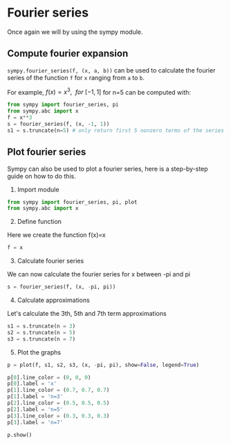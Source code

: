 <script type="text/x-mathjax-config">
  MathJax.Hub.Config({
    tex2jax: {
      inlineMath: [ ['$','$'], ["\\(","\\)"] ],
      processEscapes: true
    }
  });
</script>

<script type="text/javascript" async
  src="https://cdnjs.cloudflare.com/ajax/libs/mathjax/2.7.5/MathJax.js?config=TeX-MML-AM_CHTML">
</script>

# Fourier series

Once again we will by using the sympy module.

## Compute fourier expansion

`sympy.fourier_series(f, (x, a, b))` can be used to calculate the fourier series of the function `f` for `x` ranging from `a` to `b`.

For example, $f\left(x\right)=x^3, \ \ for\ \left[ -1,1\right]$ for n=5 can be computed with: 

```python
from sympy import fourier_series, pi
from sympy.abc import x
f = x**3
s = fourier_series(f, (x, -1, 1))
s1 = s.truncate(n=5) # only return first 5 nonzero terms of the series
```

## Plot fourier series

Sympy can also be used to plot a fourier series, here is a step-by-step guide on how to do this.

1. Import module

```python
from sympy import fourier_series, pi, plot
from sympy.abc import x
```

2. Define function

Here we create the function f(x)=x

```python
f = x
```

3. Calculate fourier series

We can now calculate the fourier series for x between -pi and pi

```python
s = fourier_series(f, (x, -pi, pi))
```

4. Calculate approximations

Let's calculate the 3th, 5th and 7th term approximations

```python
s1 = s.truncate(n = 3)
s2 = s.truncate(n = 5)
s3 = s.truncate(n = 7)
```

5. Plot the graphs

```python
p = plot(f, s1, s2, s3, (x, -pi, pi), show=False, legend=True)

p[0].line_color = (0, 0, 0)
p[0].label = 'x'
p[1].line_color = (0.7, 0.7, 0.7)
p[1].label = 'n=3'
p[2].line_color = (0.5, 0.5, 0.5)
p[2].label = 'n=5'
p[3].line_color = (0.3, 0.3, 0.3)
p[3].label = 'n=7'

p.show()
```
